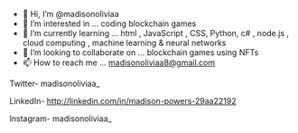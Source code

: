 - 👋 Hi, I’m @madisonoliviaa
- 👀 I’m interested in ... coding blockchain games 
- 🌱 I’m currently learning ... html , JavaScript , CSS, Python, c# , node.js , cloud computing , machine learning & neural networks 
- 💞️ I’m looking to collaborate on ... blockchain games using NFTs 
- 📫 How to reach me ... 
madisonoliviaa8@gmail.com 

Twitter- madisonoliviaa_ 

LinkedIn- http://linkedin.com/in/madison-powers-29aa22192

Instagram- madisonoliviaa_

<!---
madisonoliviaa/madisonoliviaa is a ✨ special ✨ repository because its `README.md` (this file) appears on your GitHub profile.
You can click the Preview link to take a look at your changes.
--->
